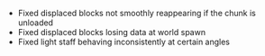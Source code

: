 - Fixed displaced blocks not smoothly reappearing if the chunk is unloaded
- Fixed displaced blocks losing data at world spawn
- Fixed light staff behaving inconsistently at certain angles